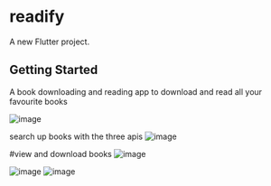 # readify

A new Flutter project.

## Getting Started
A book downloading and reading app to download and read all your favourite books



![image](https://github.com/Flexer678/Readify/assets/81823862/977676b7-cd1c-4438-896a-59ee8f3d2dc6)


search up books with the three apis
![image](https://github.com/Flexer678/Readify/assets/81823862/c8dd694f-d39e-4960-852e-c3884012a5e1)



#view and download books
![image](https://github.com/Flexer678/Readify/assets/81823862/2216f625-9790-4f34-818a-4dea44d626e3)




![image](https://github.com/Flexer678/Readify/assets/81823862/0d92aadf-c4f9-431b-9955-eba761d020b3)
![image](https://github.com/Flexer678/Readify/assets/81823862/528128df-3d69-4a0e-84e2-71938e859d1f)

